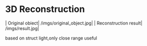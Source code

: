 # 3D Reconstruction

| Original obiect| /imgs/original_object.jpg|
| Reconstruction result| /imgs/result.jpg|

based on struct light,only close range useful
